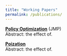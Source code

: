 ```yaml
---
title: "Working Papers"
permalink: /publications/
---
```

<b>[Policy Optimization](http://lichengzh.github.io/files/ov.pdf)</b> (JMP)<br> 
Abstract: the effect of. <br>

<b>[Poization](http://lichengzh.github.io/files/ov.pdf)</b> <br> 
Abstract: the effect of. <br>







